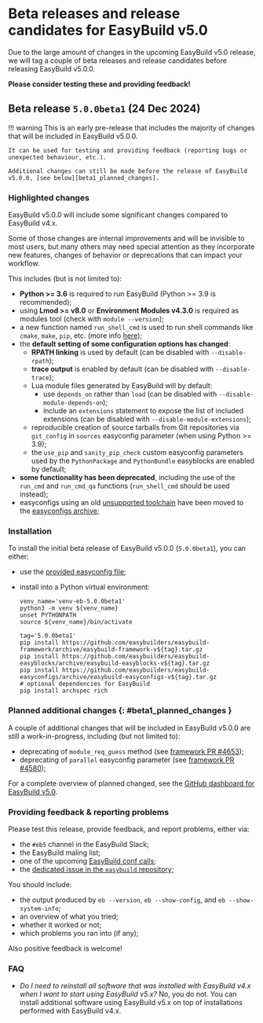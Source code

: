 # Beta releases and release candidates for EasyBuild v5.0

Due to the large amount of changes in the upcoming EasyBuild v5.0 release,
we will tag a couple of beta releases and release candidates before releasing EasyBuild v5.0.0.

**Please consider testing these and providing feedback!**

## Beta release `5.0.0beta1` (24 Dec 2024)

!!! warning
    This is an early pre-release that includes the majority of changes that will be included
    in EasyBuild v5.0.0.

    It can be used for testing and providing feedback (reporting bugs or unexpected behaviour, etc.).

    Additional changes can still be made before the release of EasyBuild v5.0.0, [see below][beta1_planned_changes].

### Highlighted changes

EasyBuild v5.0.0 will include some significant changes compared to EasyBuild v4.x.

Some of those changes are internal improvements and will be invisible to most users, but many others may need special attention
as they incorporate new features, changes of behavior or deprecations that can impact your workflow.

This includes (but is not limited to):

- **Python >= 3.6** is required to run EasyBuild (Python >= 3.9 is recommended);
- using **Lmod >= v8.0** or **Environment Modules v4.3.0** is required as modules tool (check with `module --version`);
- a new function named `run_shell_cmd` is used to run shell commands like `cmake`, `make`, `pip`, etc. (more info [here](run_shell_cmd.md));
- the **default setting of some configuration options has changed**:
    - **RPATH linking** is used by default (can be disabled with `--disable-rpath`);
    - **trace output** is enabled by default (can be disabled with `--disable-trace`);
    - Lua module files generated by EasyBuild will by default:
        - use `depends_on` rather than `load` (can be disabled with `--disable-module-depends-on`);
        - include an `extensions` statement to expose the list of included extensions (can be disabled with `--disable-module-extensions`);
    - reproducible creation of source tarballs from Git repositories via `git_config` in `sources` easyconfig parameter (when using Python >= 3.9);
    - the `use_pip` and `sanity_pip_check` custom easyconfig parameters used by the `PythonPackage` and `PythonBundle` easyblocks are enabled by default;
- **some functionality has been deprecated**, including the use of the `run_cmd` and `run_cmd_qa` functions (`run_shell_cmd` should be used instead);
- easyconfigs using an old [unsupported toolchain](../policies/toolchains.md) have been moved to the [easyconfigs archive](https://github.com/easybuilders/easybuild-easyconfigs-archive);

### Installation

To install the initial beta release of EasyBuild v5.0.0 (`5.0.0beta1`), you can either:

- use the [provided easyconfig file](https://github.com/easybuilders/easybuild-easyconfigs/pull/22049);
- install into a Python virtual environment:
  
  ```shell
  venv_name='venv-eb-5.0.0beta1'
  python3 -m venv ${venv_name}
  unset PYTHONPATH
  source ${venv_name}/bin/activate

  tag='5.0.0beta1'
  pip install https://github.com/easybuilders/easybuild-framework/archive/easybuild-framework-v${tag}.tar.gz
  pip install https://github.com/easybuilders/easybuild-easyblocks/archive/easybuild-easyblocks-v${tag}.tar.gz
  pip install https://github.com/easybuilders/easybuild-easyconfigs/archive/easybuild-easyconfigs-v${tag}.tar.gz
  # optional dependencies for EasyBuild
  pip install archspec rich
  ```

### Planned additional changes {: #beta1_planned_changes }

A couple of additional changes that will be included in EasyBuild v5.0.0 are still a work-in-progress,
including (but not limited to):

- deprecating of `module_req_guess` method (see [framework PR #4653](https://github.com/easybuilders/easybuild-framework/pull/4653));
- deprecating of `parallel` easyconfig parameter (see [framework PR #4580](https://github.com/easybuilders/easybuild-framework/pull/4580));

For a complete overview of planned changed, see the [GitHub dashboard for EasyBuild v5.0](https://github.com/orgs/easybuilders/projects/18/views/2).

### Providing feedback & reporting problems

Please test this release, provide feedback, and report problems, either via:

- the `#eb5` channel in the EasyBuild Slack;
- the EasyBuild maling list;
- one of the upcoming [EasyBuild conf calls](https://github.com/easybuilders/easybuild/wiki/Conference-calls);
- the [dedicated issue in the `easybuild` repository](https://github.com/easybuilders/easybuild/issues/911);

You should include:

- the output produced by `eb --version`, `eb --show-config`, and `eb --show-system-info`;
- an overview of what you tried;
- whether it worked or not;
- which problems you ran into (if any);

Also positive feedback is welcome!

### FAQ

- *Do I need to reinstall all software that was installed with EasyBuild v4.x when I want to start using EasyBuild v5.x?*
  No, you do not. You can install additional software using EasyBuild v5.x on top of installations performed with EasyBuild v4.x.
